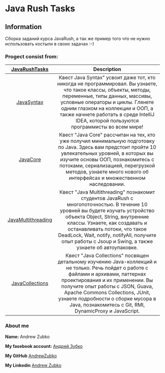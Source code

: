 # Java Rush Tasks
## Information
Сборка заданий курса JavaRush, а так же пример того что не нужно использовать костыли в своих задачах :-)

### Progect consist from:
|[JavaRushTasks](https://github.com/AndrewZubko/JavaRushTasks)|Description|
|:------------------:|:--------:|
|[JavaSyntax](../tree/master/1.JavaSyntax/src/)|Квест Java Syntax" усвоит даже тот, кто никогда не программировал. Вы узнаете, что такое классы, объекты, методы, переменные, типы данных, массивы, условные операторы и циклы. Глянете одним глазком на коллекции и ООП, а также начнете работать в среде IntelliJ IDEA, которой пользуются программисты во всем мире!|
|[JavaCore](https://github.com/AndrewZubko/JavaRushTasks/tree/master/2.JavaCore/src)|Квест "Java Core" рассчитан на тех, кто уже получил минимальную подготовку по Java. Здесь вам предстоит пройти 10 увлекательных уровней, в которых вы изучите основы ООП, познакомитесь с потоками, сериализацией, перегрузкой методов, узнаете много нового об интерфейсах и множественном наследовании.|
|[JavaMultithreading](https://github.com/AndrewZubko/JavaRushTasks/tree/master/3.JavaMultithreading/src)|Квест "Java Multithreading" познакомит студентов JavaRush с многопоточностью. В течение 10 уровней вы будете изучать устройство объекта Object, String, внутренние классы. Узнаете, как создавать и останавливать потоки, что такое DeadLock, Wait, notify, notifyAll, получите опыт работы с Jsoup и Swing, а также узнаете об автоупаковке.
|[JavaCollections](https://github.com/AndrewZubko/JavaRushTasks/tree/master/4.JavaCollections/src)|Квест "Java Collections" посвящен детальному изучению Java-коллекций и не только. Речь пойдет о работе с файлами и архивами, паттернах проектирования и их применении. Вы получите опыт работы с JSON, Guava, Apache Commons Collections, JUnit, узнаете подробности о сборке мусора в Java, познакомитесь с Git, RMI, DynamicProxy и JavaScript.
### About me
__Name:__ Andrew Zubko

__My fasebook account:__ [Андрей Зубко](https://www.facebook.com/profile.php?id=100007566163163 "Андрей Зубко")

__My GitHub__ [AndrewZubko](https://github.com/AndrewZubko)

__My Linkedin__ [Andrew Zubko](https://www.linkedin.com/in/andrew-zubko-5aa7021b3/)
